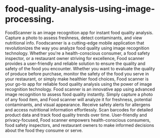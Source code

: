 # food-quality-analysis-using-image-processing.
FoodScanner is an image recognition app for instant food quality analysis. Capture a photo to assess freshness, detect contaminants, and view nutritional info.
Foodscanner is a cutting-edge mobile application that revolutionizes the way you analyze food quality using image recognition technology. Whether you're a health-conscious consumer, a food safety inspector, or a restaurant owner striving for excellence, Food scanner provides a user-friendly and reliable solution to ensure the quality and safety of the food you encounter.
Whether you want to evaluate the quality of produce before purchase, monitor the safety of the food you serve in your restaurant, or simply make healthier food choices, Food scanner
is your go-to app for reliable food quality analysis using the power of image recognition technology. 
Food scanner is an innovative app using advanced image recognition to assess food quality instantly. Simply capture a photo of any food item, and Food scanner will analyze it for freshness, potential contaminants, and visual appearance. Receive safety alerts for allergens and access nutritional information effortlessly. Scan barcodes for detailed product data and track food quality trends over time. User-friendly and privacy-focused, Food scanner empowers health-conscious consumers, food safety inspectors, and restaurant owners to make informed decisions about the food they consume or serve.
